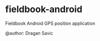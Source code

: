 fieldbook-android
=================

Fieldbook Android GPS position application

@author: Dragan Savic
